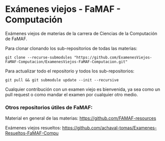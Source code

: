 # Exámenes viejos - FaMAF - Computación

Exámenes viejos de materias de la carrera de Ciencias de la Computación de FaMAF.

Para clonar clonando los sub-repositorios de todas las materias:

```shell
git clone --recurse-submodules "https://github.com/ExamenesViejos-FaMAF-Computacion/ExamenesViejos-FaMAF-Computacion.git"
```

Para actualizar todo el repositorio y todos los sub-repositorios:

```shell
git pull && git submodule update --init --recursive
```

Cualquier contribución con un examen viejo es bienvenida, ya sea como un pull request o como mandar el examen por cualquier otro medio.

### Otros repositorios útiles de FaMAF:

Material en general de las materias: https://github.com/FAMAF-resources

Exámenes viejos resueltos: https://github.com/achaval-tomas/Examenes-Resueltos-FaMAF-Compu
